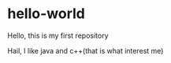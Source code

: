 # hello-world
Hello, this is my first repository

Hail, I like java and c++(that is what interest me)

